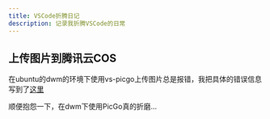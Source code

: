 ```yaml
---
title: VSCode折腾日记
description: 记录我折腾VSCode的日常
---
```


## 上传图片到腾讯云COS
在ubuntu的dwm的环境下使用vs-picgo上传图片总是报错，我把具体的错误信息写到了[这里](https://github.com/PicGo/vs-picgo/issues/139)

顺便抱怨一下，在dwm下使用PicGo真的折磨... 

